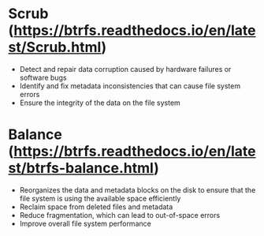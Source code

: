 # Scrub (https://btrfs.readthedocs.io/en/latest/Scrub.html)

- Detect and repair data corruption caused by hardware failures or software bugs
- Identify and fix metadata inconsistencies that can cause file system errors
- Ensure the integrity of the data on the file system
   
# Balance (https://btrfs.readthedocs.io/en/latest/btrfs-balance.html)

- Reorganizes the data and metadata blocks on the disk to ensure that the file system is using the available space efficiently
- Reclaim space from deleted files and metadata
- Reduce fragmentation, which can lead to out-of-space errors
- Improve overall file system performance
